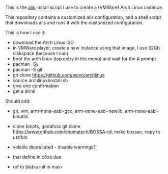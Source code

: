 This is the [alis](https://github.com/picodotdev/alis)
install script I use to create a (VMWare) Arch Linux instance.

This repository contains a customized alis configuration, 
and a shell script that downloads alis and runs it
with the customized configuration.

This is how I use it:
- download the Arch Linux ISO
- in VMWare player, create a new instance using that image, 
  I use 32Gb diskspace (because I can)
- boot the arch linux (top entry in the menu) and wait for the # prompt
- pacman -Sy
- pacman -S git
- git clone https://github.com/wovo/archlinux
- source archlinux/install.sh
- give one confirmation
- get a drink

Should add:
- git, vim, arm-none-eabi-gcc, arm-none-eabi-newlib, arm-none-eabi-binutils
- clone bmptk, godafoss
git clone https://www.github.com/shumatech/BOSSA
cd, make bossac, copy to usr/bin


- volatile deprecated - disable warnings?
- that define in c8xa due
- ref to blabla init in main